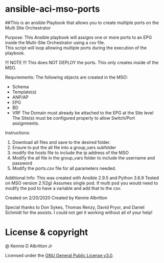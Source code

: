 # ansible-aci-mso-ports

##This is an ansible Playbook that allows you to create 
multiple ports on the Multi SIte Orchestrator

 Purpose:
  This Ansible playbook will assigns one or more ports to an EPG inside the 
  Multi-Site Orchestrator using a csv file.  
  This script will loop allowing multiple ports during the execution
  of the playbook.  

  !!! NOTE !!! This does NOT DEPLOY the ports.  This only creates
  inside of the MSO.  

 Requriements: 
 The following objects are created in the MSO:
 - Schema
 - Template(s)
 - ANP/AP
 - EPG
 - BD
 - VRF
 The Domain must already be attached to the EPG at the Site level 
 The Site(s) must be configured properly to allow Switch/Port
 assignments.

 Instructions:
 1. Download all files and save to the desired folder. 
 2. Ensure to put the all file into a group_vars subfolder
 3. modify the hosts file to include the ip address of the MSO
 4. Modify the all file in the group_vars folder to include the 
    username and password
 5. Modify the ports.csv file for all parameters needed.
 
 Additional Info:
 This was created with Ansible 2.9.5 and Python 3.6.9
 Tested on MSO version 2.1(2g)
 Assumes single pod.  If multi pod you would need to modify
 the pod to have a variable and add that to the csv.

 Created on 2/20/2020
 Created by Kennie Albritton

 Special thanks to Don Sykes, Thomas Renzy, David Pryor, and Daniel Schmidt for 
 the assists.  I could not get it working without all of your help!
# License & copyright
@ Kennie D Albritton Jr

Licensed under the [GNU General Public License v3.0](LICENSE).
